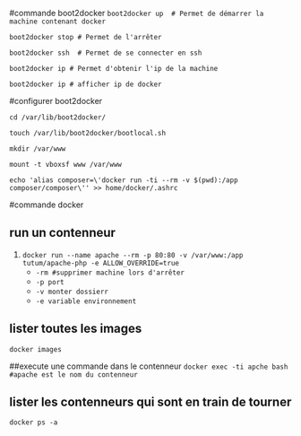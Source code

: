 #commande boot2docker
`boot2docker up  # Permet de démarrer la machine contenant docker`

`boot2docker stop # Permet de l'arrêter`

`boot2docker ssh  # Permet de se connecter en ssh `

`boot2docker ip # Permet d'obtenir l'ip de la machine`

`boot2docker ip # afficher ip de docker`

#configurer boot2docker

`cd /var/lib/boot2docker/`

`touch /var/lib/boot2docker/bootlocal.sh`

`mkdir /var/www`

`mount -t vboxsf www /var/www`

`echo 'alias composer=\'docker run -ti --rm -v $(pwd):/app composer/composer\'' >> home/docker/.ashrc`


#commande docker

## run un  contenneur
1. `docker run --name apache --rm -p 80:80 -v /var/www:/app tutum/apache-php -e ALLOW_OVERRIDE=true`
    * `-rm #supprimer machine lors d'arrêter`
    * `-p port`
    * `-v monter dossierr`
    * `-e variable environnement`
    



## lister toutes les images
`docker images`


##execute une commande dans le contenneur
`docker exec -ti apche bash #apache est le nom du contenneur`

## lister les contenneurs qui sont en train de tourner
`docker ps -a`




